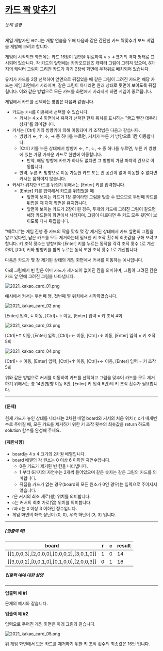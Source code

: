 # [카드 짝 맞추기](https://school.programmers.co.kr/learn/courses/30/lessons/72415)


###### 문제 설명


게임 개발자인 `베로니`는 개발 연습을 위해 다음과 같은 간단한 카드 짝맞추기 보드 게임을 개발해 보려고 합니다.  

게임이 시작되면 화면에는 카드 16장이 뒷면을 위로하여 `4 x 4` 크기의 격자 형태로 표시되어 있습니다. 각 카드의 앞면에는 카카오프렌즈 캐릭터 그림이 그려져 있으며, 8가지의 캐릭터 그림이 그려진 카드가 각기 2장씩 화면에 무작위로 배치되어 있습니다.  

유저가 카드를 2장 선택하여 앞면으로 뒤집었을 때 같은 그림이 그려진 카드면 해당 카드는 게임 화면에서 사라지며, 같은 그림이 아니라면 원래 상태로 뒷면이 보이도록 뒤집힙니다. 이와 같은 방법으로 모든 카드를 화면에서 사라지게 하면 게임이 종료됩니다.


게임에서 카드를 선택하는 방법은 다음과 같습니다.


* 카드는 `커서`를 이용해서 선택할 수 있습니다.
	+ 커서는 4 x 4 화면에서 유저가 선택한 현재 위치를 표시하는 "굵고 빨간 테두리 상자"를 의미합니다.
* 커서는 \[Ctrl] 키와 방향키에 의해 이동되며 키 조작법은 다음과 같습니다.
	+ 방향키 ←, ↑, ↓, → 중 하나를 누르면, 커서가 누른 키 방향으로 1칸 이동합니다.
	+ \[Ctrl] 키를 누른 상태에서 방향키 ←, ↑, ↓, → 중 하나를 누르면, 누른 키 방향에 있는 가장 가까운 카드로 한번에 이동합니다.
		- 만약, 해당 방향에 카드가 하나도 없다면 그 방향의 가장 마지막 칸으로 이동합니다.
	+ 만약, 누른 키 방향으로 이동 가능한 카드 또는 빈 공간이 없어 이동할 수 없다면 커서는 움직이지 않습니다.
* 커서가 위치한 카드를 뒤집기 위해서는 \[Enter] 키를 입력합니다.
	+ \[Enter] 키를 입력해서 카드를 뒤집었을 때
		- 앞면이 보이는 카드가 1장 뿐이라면 그림을 맞출 수 없으므로 두번째 카드를 뒤집을 때 까지 앞면을 유지합니다.
		- 앞면이 보이는 카드가 2장이 된 경우, 두개의 카드에 그려진 그림이 같으면 해당 카드들이 화면에서 사라지며, 그림이 다르다면 두 카드 모두 뒷면이 보이도록 다시 뒤집힙니다.


"베로니"는 게임 진행 중 카드의 짝을 맞춰 몇 장 제거된 상태에서 카드 앞면의 그림을 알고 있다면, 남은 카드를 모두 제거하는데 필요한 키 조작 횟수의 최솟값을 구해 보려고 합니다. 키 조작 횟수는 방향키와 \[Enter] 키를 누르는 동작을 각각 조작 횟수 `1`로 계산하며, \[Ctrl] 키와 방향키를 함께 누르는 동작 또한 조작 횟수 `1`로 계산합니다.


다음은 카드가 몇 장 제거된 상태의 게임 화면에서 커서를 이동하는 예시입니다.  

아래 그림에서 빈 칸은 이미 카드가 제거되어 없어진 칸을 의미하며, 그림이 그려진 칸은 카드 앞 면에 그려진 그림을 나타냅니다.


![2021_kakao_card_01.png](https://grepp-programmers.s3.ap-northeast-2.amazonaws.com/files/production/bd1c06b3-6684-480a-85e6-53f1123b0770/2021_kakao_card_01.png)  

예시에서 커서는 두번째 행, 첫번째 열 위치에서 시작하였습니다.  

![2021_kakao_card_02.png](https://grepp-programmers.s3.ap-northeast-2.amazonaws.com/files/production/8d9008a0-a933-44c7-92a8-96b701483d6e/2021_kakao_card_02.png)  

\[Enter] 입력, ↓ 이동, \[Ctrl]\+→ 이동, \[Enter] 입력 \= 키 조작 4회  

![2021_kakao_card_03.png](https://grepp-programmers.s3.ap-northeast-2.amazonaws.com/files/production/89b256d7-b8a8-4fb1-a1f4-84407a029d03/2021_kakao_card_03.png)  

\[Ctrl]\+↑ 이동, \[Enter] 입력, \[Ctrl]\+← 이동, \[Ctrl]\+↓ 이동, \[Enter] 입력 \= 키 조작 5회  

![2021_kakao_card_04.png](https://grepp-programmers.s3.ap-northeast-2.amazonaws.com/files/production/96b37dbd-bba1-47e0-89e5-7a3e518eab24/2021_kakao_card_04.png)  

\[Ctrl]\+→ 이동, \[Enter] 입력, \[Ctrl]\+↑ 이동, \[Ctrl]\+← 이동, \[Enter] 입력 \= 키 조작 5회


위와 같은 방법으로 커서를 이동하여 카드를 선택하고 그림을 맞추어 카드를 모두 제거하기 위해서는 총 14번(방향 이동 8번, \[Enter] 키 입력 6번)의 키 조작 횟수가 필요합니다.




---


#### **\[문제]**


현재 카드가 놓인 상태를 나타내는 2차원 배열 board와 커서의 처음 위치 r, c가 매개변수로 주어질 때, 모든 카드를 제거하기 위한 키 조작 횟수의 최솟값을 return 하도록 solution 함수를 완성해 주세요.


#### **\[제한사항]**


* board는 4 x 4 크기의 2차원 배열입니다.
* board 배열의 각 원소는 0 이상 6 이하인 자연수입니다.
	+ 0은 카드가 제거된 빈 칸을 나타냅니다.
	+ 1 부터 6까지의 자연수는 2개씩 들어있으며 같은 숫자는 같은 그림의 카드를 의미합니다.
	+ 뒤집을 카드가 없는 경우(board의 모든 원소가 0인 경우)는 입력으로 주어지지 않습니다.
* r은 커서의 최초 세로(행) 위치를 의미합니다.
* c는 커서의 최초 가로(열) 위치를 의미합니다.
* r과 c는 0 이상 3 이하인 정수입니다.
* 게임 화면의 좌측 상단이 (0, 0\), 우측 하단이 (3, 3\) 입니다.




---


##### **\[입출력 예]**




| board | r | c | result |
| --- | --- | --- | --- |
| \[\[1,0,0,3],\[2,0,0,0],\[0,0,0,2],\[3,0,1,0]] | 1 | 0 | 14 |
| \[\[3,0,0,2],\[0,0,1,0],\[0,1,0,0],\[2,0,0,3]] | 0 | 1 | 16 |


##### **입출력 예에 대한 설명**




---


**입출력 예 \#1**  

문제의 예시와 같습니다.


**입출력 예 \#2**  

입력으로 주어진 게임 화면은 아래 그림과 같습니다.


![2021_kakao_card_05.png](https://grepp-programmers.s3.ap-northeast-2.amazonaws.com/files/production/5c6e8d3f-2427-42b8-893b-5677cb45aa5d/2021_kakao_card_05.png)


위 게임 화면에서 모든 카드를 제거하기 위한 키 조작 횟수의 최솟값은 16번 입니다.



